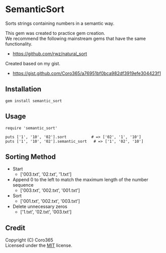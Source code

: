 # SemanticSort
Sorts strings containing numbers in a semantic way.  
  
This gem was created to practice gem creation.  
We recommend the following mainstream gems that have the same functionality.  
- https://github.com/rwz/natural_sort

Created based on my gist.  
- https://gist.github.com/Coro365/a76951bf0bca982df3919efe304423f1
  
## Installation
`gem install semantic_sort`
  
## Usage
  
```
require 'semantic_sort'

puts ['1', '10', '02'].sort           # => ['02', '1', '10']
puts ['1', '10', '02'].semantic_sort   # => ['1', '02', '10']
```
  
## Sorting Method
- Start
    - ['003.txt', '02.txt', '1.txt']
- Append 0 to the left to match the maximum length of the number sequence
    - ['003.txt', '002.txt', '001.txt']
- Sort
    - ['001.txt', '002.txt', '003.txt']
- Delete unnecessary zeros
    - ['1.txt', '02.txt', '003.txt']
  
## Credit
Copyright (C) Coro365  
Licensed under the [MIT](LICENSE) license.  
